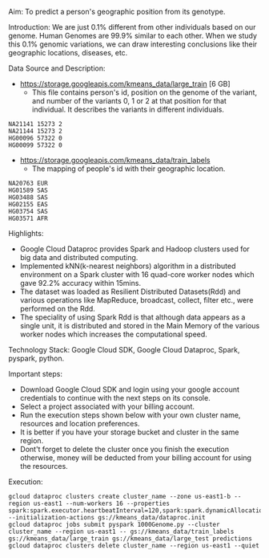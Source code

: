 Aim: To predict a person's geographic position from its genotype.

Introduction:
We are just 0.1% different from other individuals based on our genome. Human Genomes are 99.9% similar to each other. When we study this 0.1% genomic variations, we can draw interesting conclusions like their geographic locations, diseases, etc.

Data Source and Description:
- https://storage.googleapis.com/kmeans_data/large_train [6 GB]
  * This file contains person's id, position on the genome of the variant, and number of the variants 0, 1 or 2 at that position for that individual. It describes the variants in different individuals.
```
NA21141 15273 2
NA21144 15273 2
HG00096 57322 0
HG00099 57322 0
```
- https://storage.googleapis.com/kmeans_data/train_labels
  * The mapping of people's id with their geographic location.
```
NA20763 EUR
HG01589 SAS
HG03488 SAS
HG02155 EAS
HG03754 SAS
HG03571 AFR
```

Highlights:
- Google Cloud Dataproc provides Spark and Hadoop clusters used for big data and distributed computing.
- Implemented kNN(k-nearest neighbors) algorithm in a distributed environment on a Spark cluster with 16 quad-core worker nodes which gave 92.2% accuracy within 15mins.
- The dataset was loaded as Resilient Distributed Datasets(Rdd) and various operations like MapReduce, broadcast, collect, filter etc., were performed on the Rdd.
- The speciality of using Spark Rdd is that although data appears as a single unit, it is distributed and stored in the Main Memory of the various worker nodes which increases the computational speed.

Technology Stack: Google Cloud SDK, Google Cloud Dataproc, Spark, pyspark, python.

Important steps:

- Download Google Cloud SDK and login using your google account credentials to continue with the next steps on its console.
- Select a project associated with your billing account.
- Run the execution steps shown below with your own cluster name, resources and location preferences.
- It is better if you have your storage bucket and cluster in the same region.
- Dont't forget to delete the cluster once you finish the execution otherwise, money will be deducted from your billing account for using the resources.


Execution:
```linux
gcloud dataproc clusters create cluster_name --zone us-east1-b --region us-east1 --num-workers 16 --properties spark:spark.executor.heartbeatInterval=120,spark:spark.dynamicAllocation.enabled=false --initialization-actions gs://kmeans_data/dataproc.init
gcloud dataproc jobs submit pyspark 1000Genome.py --cluster cluster_name --region us-east1 -- gs://kmeans_data/train_labels gs://kmeans_data/large_train gs://kmeans_data/large_test predictions
gcloud dataproc clusters delete cluster_name --region us-east1 --quiet

```
